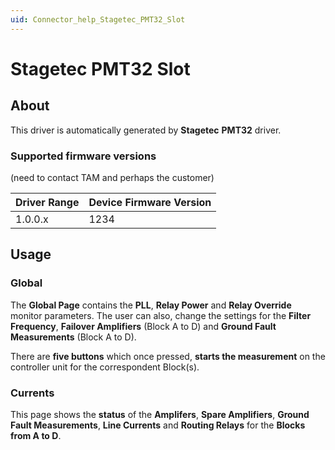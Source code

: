 ```yaml
---
uid: Connector_help_Stagetec_PMT32_Slot
---
```


# Stagetec PMT32 Slot

## About

This driver is automatically generated by **Stagetec** **PMT32** driver.

### Supported firmware versions

(need to contact TAM and perhaps the customer)

| **Driver Range** | **Device Firmware Version** |
|------------------|-----------------------------|
| 1.0.0.x          | 1234                        |

## Usage

### Global

The **Global Page** contains the **PLL**, **Relay Power** and **Relay Override** monitor parameters. The user can also, change the settings for the **Filter Frequency**, **Failover Amplifiers** (Block A to D) and **Ground Fault Measurements** (Block A to D).

There are **five buttons** which once pressed, **starts the measurement** on the controller unit for the correspondent Block(s).

### Currents

This page shows the **status** of the **Amplifers**, **Spare Amplifiers**, **Ground Fault Measurements**, **Line Currents** and **Routing Relays** for the **Blocks from A to D**.
